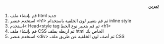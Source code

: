 <p dir="rtl">
<strong><a href="https://github.com/kuwaitcodes/web-cw-9">تمرين</a></strong> </p>

</p>
<ol>

<li>
 قم بإنشاء ملف html جديد

<li> استخدم عنصر &lt;h1> ثم قم بتغيير لون الخلفية باستخدام inline style

<li>استخدم&lt; Head&lt;style tag ثم قم بتغيير نوع الخط &lt;h1>

<li>قم بإنشاء ملف CSS ثم اربطه بملف html الخاص بك

<li>استخدم عنصر &lt;div> ثم أضف لون الخلفية عن طريق  ملف CSS
<p>
<p dir="rtl">
</p>

</p>
